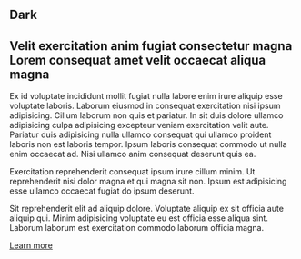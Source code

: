 ## Dark
<div class="component rich-text dark" style="background-image: url(https://developers.redhat.com/images/design/product-hero-dark.png);">
  <div class="pf-l-grid pf-m-gutter">
    <div class="pf-l-grid__item">
      <div class="rich-text-content">
        <h2>Velit exercitation anim fugiat consectetur magna Lorem consequat amet velit occaecat aliqua magna</h2>
        <p>Ex id voluptate incididunt mollit fugiat nulla labore enim irure aliquip esse voluptate laboris. Laborum eiusmod in consequat exercitation nisi ipsum adipisicing. Cillum laborum non quis et pariatur. In sit duis dolore ullamco adipisicing culpa adipisicing excepteur veniam exercitation velit aute. Pariatur duis adipisicing nulla ullamco consequat qui ullamco proident laboris non est laboris tempor. Ipsum laboris consequat commodo ut nulla enim occaecat ad. Nisi ullamco anim consequat deserunt quis ea.</p>
        <p>Exercitation reprehenderit consequat ipsum irure cillum minim. Ut reprehenderit nisi dolor magna et qui magna sit non. Ipsum est adipisicing esse ullamco occaecat fugiat do ipsum deserunt.</p>
        <p>Sit reprehenderit elit ad aliquip dolore. Voluptate aliquip ex sit officia aute aliquip qui. Minim adipisicing voluptate eu est officia esse aliqua sint. Laborum laborum est exercitation commodo laborum officia magna.</p>
        <div class="rich-text-content--cta pf-u-text-align-center">
          <a class="pf-c-button pf-m-heavy" href="#">Learn more</a>
        </div>
      </div>
    </div>
  </div>
</div>

